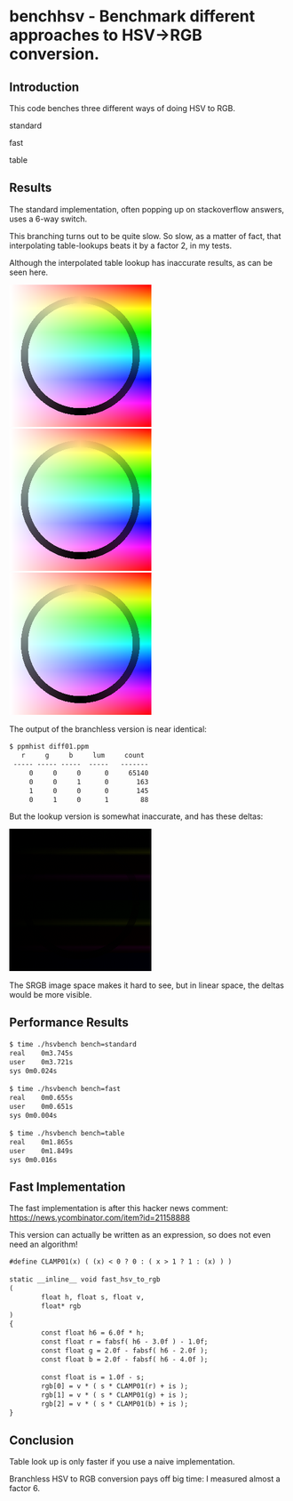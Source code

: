 # benchhsv - Benchmark different approaches to HSV->RGB conversion.

## Introduction

This code benches three different ways of doing HSV to RGB.

standard

fast

table

## Results

The standard implementation, often popping up on stackoverflow answers, uses a 6-way switch.

This branching turns out to be quite slow.
So slow, as a matter of fact, that interpolating table-lookups beats it by a factor 2, in my tests.

Although the interpolated table lookup has inaccurate results, as can be seen here.

![standard](images/out0.png "standard")
![fast](images/out1.png "fast")
![lookup](images/out2.png "lookup")

The output of the branchless version is near identical:
```
$ ppmhist diff01.ppm 
   r     g     b   	 lum 	 count
 ----- ----- ----- 	-----	-------
     0     0     0	    0	  65140
     0     0     1	    0	    163
     1     0     0	    0	    145
     0     1     0	    1	     88
```

But the lookup version is somewhat inaccurate, and has these deltas:

![diff02](images/diff02.png "Difference between standard and lookup.")

The SRGB image space makes it hard to see, but in linear space, the deltas would be more visible.

## Performance Results

```
$ time ./hsvbench bench=standard
real	0m3.745s
user	0m3.721s
sys	0m0.024s

$ time ./hsvbench bench=fast
real	0m0.655s
user	0m0.651s
sys	0m0.004s

$ time ./hsvbench bench=table
real	0m1.865s
user	0m1.849s
sys	0m0.016s

```

## Fast Implementation

The fast implementation is after this hacker news comment:
https://news.ycombinator.com/item?id=21158888

This version can actually be written as an expression, so does not even need an algorithm!

```
#define CLAMP01(x) ( (x) < 0 ? 0 : ( x > 1 ? 1 : (x) ) )

static __inline__ void fast_hsv_to_rgb
(
        float h, float s, float v,
        float* rgb
)
{
        const float h6 = 6.0f * h;
        const float r = fabsf( h6 - 3.0f ) - 1.0f;
        const float g = 2.0f - fabsf( h6 - 2.0f );
        const float b = 2.0f - fabsf( h6 - 4.0f );

        const float is = 1.0f - s;
        rgb[0] = v * ( s * CLAMP01(r) + is );
        rgb[1] = v * ( s * CLAMP01(g) + is );
        rgb[2] = v * ( s * CLAMP01(b) + is );
}
```


## Conclusion

Table look up is only faster if you use a naive implementation.

Branchless HSV to RGB conversion pays off big time: I measured almost a factor 6.


